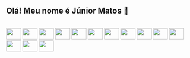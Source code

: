 ## Olá! Meu nome é Júnior Matos 👋

<!-- <div>
    <a href="[coderfaster.com.br](https://coderfaster.com.br/)">
    <img height="150em" src="https://github-readme-stats.vercel.app/api?username=JrMatosCoder&theme=dracula&show_icons=true"/>
    <img height="150em" src="https://github-readme-stats.vercel.app/api/top-langs/?username=JrMatosCoder&layout=compact&theme=dracula"/>
</div> -->
    
<div style="display: inline-block;"><br>
    <img width="40" height="30" src="https://skillicons.dev/icons?i=html" />
    <img width="40" height="30" src="https://skillicons.dev/icons?i=css" />
    <img width="40" height="30" src="https://skillicons.dev/icons?i=js" />
    <img width="40" height="30" src="https://skillicons.dev/icons?i=nodejs" />
    <img width="40" height="30" src="https://skillicons.dev/icons?i=nest" />
    <img width="40" height="30" src="https://skillicons.dev/icons?i=react" />
    <img width="40" height="30" src="https://skillicons.dev/icons?i=ts" />
    <img width="40" height="30" src="https://skillicons.dev/icons?i=tailwind" />
    <img width="40" height="30" src="https://skillicons.dev/icons?i=mysql" />
    <img width="40" height="30" src="https://skillicons.dev/icons?i=bootstrap" />
    <img width="40" height="30" src="https://skillicons.dev/icons?i=materialui" />
    <img width="40" height="30" src="https://skillicons.dev/icons?i=ps" />
    <img width="40" height="30" src="https://skillicons.dev/icons?i=figma" />
    <img width="40" height="30" src="https://skillicons.dev/icons?i=ai" />
</div>
